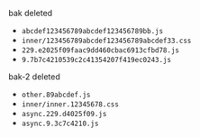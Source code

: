bak deleted

- `abcdef123456789abcdef123456789bb.js`
- `inner/123456789abcdef123456789abcdef33.css`
- `229.e2025f09faac9dd460cbac6913cfbd78.js`
- `9.7b7c4210539c2c41354207f419ec0243.js`

bak-2 deleted

- `other.89abcdef.js`
- `inner/inner.12345678.css`
- `async.229.d4025f09.js`
- `async.9.3c7c4210.js`
